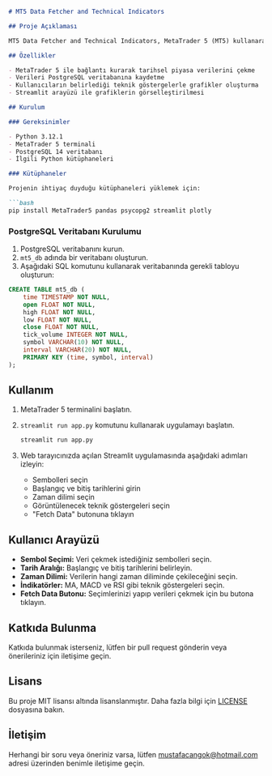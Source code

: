 ```markdown
# MT5 Data Fetcher and Technical Indicators

## Proje Açıklaması

MT5 Data Fetcher and Technical Indicators, MetaTrader 5 (MT5) kullanarak finansal piyasa verilerini çeken ve bu verileri PostgreSQL veritabanına kaydeden bir uygulamadır. Ayrıca, kullanıcıların seçtiği teknik göstergelerle (MA, MACD, RSI) grafikler oluşturur ve bu grafikleri Streamlit kullanarak görüntüler.

## Özellikler

- MetaTrader 5 ile bağlantı kurarak tarihsel piyasa verilerini çekme
- Verileri PostgreSQL veritabanına kaydetme
- Kullanıcıların belirlediği teknik göstergelerle grafikler oluşturma
- Streamlit arayüzü ile grafiklerin görselleştirilmesi

## Kurulum

### Gereksinimler

- Python 3.12.1
- MetaTrader 5 terminali
- PostgreSQL 14 veritabanı
- İlgili Python kütüphaneleri

### Kütüphaneler

Projenin ihtiyaç duyduğu kütüphaneleri yüklemek için:

```bash
pip install MetaTrader5 pandas psycopg2 streamlit plotly
```

### PostgreSQL Veritabanı Kurulumu

1. PostgreSQL veritabanını kurun.
2. `mt5_db` adında bir veritabanı oluşturun.
3. Aşağıdaki SQL komutunu kullanarak veritabanında gerekli tabloyu oluşturun:

```sql
CREATE TABLE mt5_db (
    time TIMESTAMP NOT NULL,
    open FLOAT NOT NULL,
    high FLOAT NOT NULL,
    low FLOAT NOT NULL,
    close FLOAT NOT NULL,
    tick_volume INTEGER NOT NULL,
    symbol VARCHAR(10) NOT NULL,
    interval VARCHAR(20) NOT NULL,
    PRIMARY KEY (time, symbol, interval)
);
```

## Kullanım

1. MetaTrader 5 terminalini başlatın.
2. `streamlit run app.py` komutunu kullanarak uygulamayı başlatın.

   ```bash
   streamlit run app.py
   ```

3. Web tarayıcınızda açılan Streamlit uygulamasında aşağıdaki adımları izleyin:
   - Sembolleri seçin
   - Başlangıç ve bitiş tarihlerini girin
   - Zaman dilimi seçin
   - Görüntülenecek teknik göstergeleri seçin
   - "Fetch Data" butonuna tıklayın

## Kullanıcı Arayüzü

- **Sembol Seçimi:** Veri çekmek istediğiniz sembolleri seçin.
- **Tarih Aralığı:** Başlangıç ve bitiş tarihlerini belirleyin.
- **Zaman Dilimi:** Verilerin hangi zaman diliminde çekileceğini seçin.
- **İndikatörler:** MA, MACD ve RSI gibi teknik göstergeleri seçin.
- **Fetch Data Butonu:** Seçimlerinizi yapıp verileri çekmek için bu butona tıklayın.

## Katkıda Bulunma

Katkıda bulunmak isterseniz, lütfen bir pull request gönderin veya önerileriniz için iletişime geçin.

## Lisans

Bu proje MIT lisansı altında lisanslanmıştır. Daha fazla bilgi için [LICENSE](LICENSE) dosyasına bakın.

## İletişim

Herhangi bir soru veya öneriniz varsa, lütfen [mustafacangok@hotmail.com](mailto:mustafacangok@hotmail.com) adresi üzerinden benimle iletişime geçin.

```
